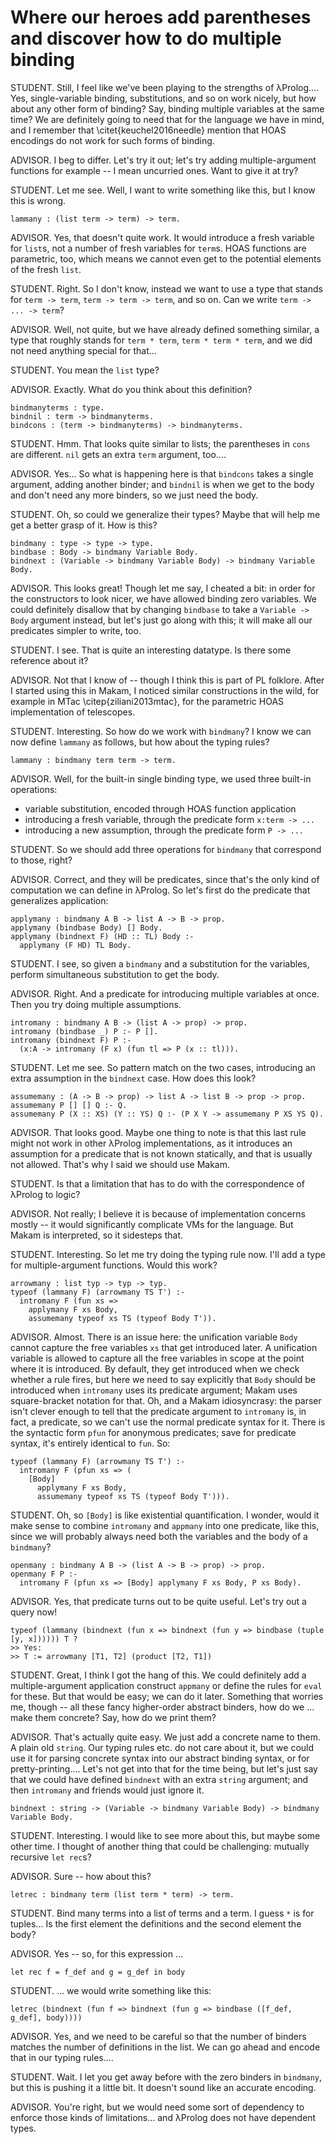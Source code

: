 # Where our heroes add parentheses and discover how to do multiple binding

<!--
```makam
%use "01-base-language".
```
-->

STUDENT. Still, I feel like we've been playing to the strengths of λProlog.... Yes,
single-variable binding, substitutions, and so on work nicely, but how about any other form
of binding? Say, binding multiple variables at the same time? We are definitely going to
need that for the language we have in mind, and I remember that \citet{keuchel2016needle}
mention that HOAS encodings do not work for such forms of binding.

ADVISOR. I beg to differ. Let's try it out; let's try adding multiple-argument functions
for example -- I mean uncurried ones. Want to give it at try?

STUDENT. Let me see. Well, I want to write something like this, but I know this is wrong.

```
lammany : (list term -> term) -> term.
```

ADVISOR. Yes, that doesn't quite work. It would introduce a fresh variable for `list`s,
not a number of fresh variables for `term`s. HOAS functions are parametric, too, which
means we cannot even get to the potential elements of the fresh `list`.

STUDENT. Right. So I don't know, instead we want to use a type that stands for `term ->
term`, `term -> term -> term`, and so on. Can we write `term -> ... -> term`?

ADVISOR. Well, not quite, but we have already defined something similar, a type that
roughly stands for `term * term`, `term * term * term`, and we did not need anything special
for that...

STUDENT. You mean the `list` type?

ADVISOR. Exactly. What do you think about this definition?

```makam
bindmanyterms : type.
bindnil : term -> bindmanyterms.
bindcons : (term -> bindmanyterms) -> bindmanyterms.
```

STUDENT. Hmm. That looks quite similar to lists; the parentheses in `cons` are
different. `nil` gets an extra `term` argument, too....

ADVISOR. Yes... So what is happening here is that `bindcons` takes a single argument,
adding another binder; and `bindnil` is when we get to the body and don't need any more
binders, so we just need the body.

STUDENT. Oh, so could we generalize their types? Maybe that will help me get a better
grasp of it. How is this?

```makam
bindmany : type -> type -> type.
bindbase : Body -> bindmany Variable Body.
bindnext : (Variable -> bindmany Variable Body) -> bindmany Variable Body.
```

ADVISOR. This looks great! Though let me say, I cheated a bit: in order for the
constructors to look nicer, we have allowed binding zero variables. We could definitely
disallow that by changing `bindbase` to take a `Variable -> Body` argument instead, but
let's just go along with this; it will make all our predicates simpler to write, too.

STUDENT. I see. That is quite an interesting datatype. Is there some reference about it?

ADVISOR. Not that I know of -- though I think this is part of PL folklore. After I started
using this in Makam, I noticed similar constructions in the wild, for example in MTac
\citep{ziliani2013mtac}, for the parametric HOAS implementation of telescopes.

STUDENT. Interesting. So how do we work with `bindmany`? I know we can now define
`lammany` as follows, but how about the typing rules?

```makam
lammany : bindmany term term -> term.
```

ADVISOR. Well, for the built-in single binding type, we used three built-in
operations:

- variable substitution, encoded through HOAS function application
- introducing a fresh variable, through the predicate form `x:term -> ...`
- introducing a new assumption, through the predicate form `P -> ...`

STUDENT. So we should add three operations for `bindmany` that correspond to those, right?

ADVISOR. Correct, and they will be predicates, since that's the only kind of computation
we can define in λProlog. So let's first do the predicate that generalizes
application:

```makam
applymany : bindmany A B -> list A -> B -> prop.
applymany (bindbase Body) [] Body.
applymany (bindnext F) (HD :: TL) Body :-
  applymany (F HD) TL Body.
```

STUDENT. I see, so given a `bindmany` and a substitution for the variables, perform
simultaneous substitution to get the body. 

ADVISOR. Right. And a predicate for introducing multiple variables at once. Then you try
doing multiple assumptions.

```makam
intromany : bindmany A B -> (list A -> prop) -> prop.
intromany (bindbase _) P :- P [].
intromany (bindnext F) P :-
  (x:A -> intromany (F x) (fun tl => P (x :: tl))).
```

STUDENT. Let me see. So pattern match on the two cases, introducing an extra assumption in
the `bindnext` case. How does this look?

```makam
assumemany : (A -> B -> prop) -> list A -> list B -> prop -> prop.
assumemany P [] [] Q :- Q.
assumemany P (X :: XS) (Y :: YS) Q :- (P X Y -> assumemany P XS YS Q).
```

ADVISOR. That looks good. Maybe one thing to note is that this last rule might not work in
other λProlog implementations, as it introduces an assumption for a predicate that is
not known statically, and that is usually not allowed. That's why I said we should use
Makam.

STUDENT. Is that a limitation that has to do with the correspondence of λProlog to
logic? 

ADVISOR. Not really; I believe it is because of implementation concerns mostly -- it
would significantly complicate VMs for the language. But Makam is interpreted, so it
sidesteps that.

STUDENT. Interesting. So let me try doing the typing rule now. I'll add a type for
multiple-argument functions. Would this work?

<!-- add just this line to makam:
```makam
arrowmany : list typ -> typ -> typ.
```
--->

```
arrowmany : list typ -> typ -> typ.
typeof (lammany F) (arrowmany TS T') :-
  intromany F (fun xs =>
    applymany F xs Body,
    assumemany typeof xs TS (typeof Body T')).
```

ADVISOR. Almost. There is an issue here: the unification variable `Body` cannot capture
the free variables `xs` that get introduced later. A unification variable is allowed to
capture all the free variables in scope at the point where it is introduced. By
default, they get introduced when we check whether a rule fires, but here we need to say explicitly that
`Body` should be introduced when `intromany` uses its predicate argument; Makam uses
square-bracket notation for that. Oh, and a Makam idiosyncrasy: the parser isn't clever
enough to tell that the predicate argument to `intromany` is, in fact, a predicate, so we
can't use the normal predicate syntax for it. There is the syntactic form `pfun` for
anonymous predicates; save for predicate syntax, it's entirely identical to `fun`. So:

```makam
typeof (lammany F) (arrowmany TS T') :-
  intromany F (pfun xs => (
    [Body]
      applymany F xs Body,
      assumemany typeof xs TS (typeof Body T'))).
```

STUDENT. Oh, so `[Body]` is like existential quantification. I wonder, would it make sense
to combine `intromany` and `appmany` into one predicate, like this, since we will probably
always need both the variables and the body of a `bindmany`?

```makam
openmany : bindmany A B -> (list A -> B -> prop) -> prop.
openmany F P :-
  intromany F (pfun xs => [Body] applymany F xs Body, P xs Body).
```

ADVISOR. Yes, that predicate turns out to be quite useful. Let's try out a query now!

```makam
typeof (lammany (bindnext (fun x => bindnext (fun y => bindbase (tuple [y, x]))))) T ?
>> Yes:
>> T := arrowmany [T1, T2] (product [T2, T1])
```

STUDENT. Great, I think I got the hang of this. We could definitely add a
multiple-argument application construct `appmany` or define the rules for `eval` for
these. But that would be easy; we can do it later. Something that worries me, though --
all these fancy higher-order abstract binders, how do we ... make them concrete? Say, how
do we print them?

ADVISOR. That's actually quite easy. We just add a concrete name to them. A plain old
`string`. Our typing rules etc. do not care about it, but we could use it for parsing
concrete syntax into our abstract binding syntax, or for pretty-printing.... Let's not get
into that for the time being, but let's just say that we could have defined `bindnext`
with an extra `string` argument; and then `intromany` and friends would just ignore it.

```
bindnext : string -> (Variable -> bindmany Variable Body) -> bindmany Variable Body.
```

STUDENT. Interesting. I would like to see more about this, but maybe some other time. I
thought of another thing that could be challenging: mutually recursive `let rec`s?

ADVISOR. Sure -- how about this?

```makam
letrec : bindmany term (list term * term) -> term.
```

STUDENT. Bind many terms into a list of terms and a term. I guess `*` is for tuples... Is
the first element the definitions and the second element the body?

ADVISOR. Yes -- so, for this expression ...

```
let rec f = f_def and g = g_def in body
```

STUDENT. ... we would write something like this:

```
letrec (bindnext (fun f => bindnext (fun g => bindbase ([f_def, g_def], body))))
```

ADVISOR. Yes, and we need to be careful so that the number of binders matches the number
of definitions in the list. We can go ahead and encode that in our typing rules....

STUDENT. Wait. I let you get away before with the zero binders in `bindmany`, but this is
pushing it a little bit. It doesn't sound like an accurate encoding.

ADVISOR. You're right, but we would need some sort of dependency to enforce those kinds of
limitations... and λProlog does not have dependent types.
